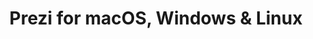 ---
name: Prezi
url: 'https://prezi.com'
category: Productivity
title: 'Prezi for macOS, Windows & Linux'
key: prezi

---